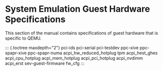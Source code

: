 # System Emulation Guest Hardware Specifications

This section of the manual contains specifications of guest hardware
that is specific to QEMU.

::: {.toctree maxdepth="2"}
pci-ids pci-serial pci-testdev ppc-xive ppc-spapr-xive ppc-spapr-numa
acpi_hw_reduced_hotplug tpm acpi_hest_ghes acpi_cpu_hotplug
acpi_mem_hotplug acpi_pci_hotplug acpi_nvdimm acpi_erst
sev-guest-firmware fw_cfg
:::
